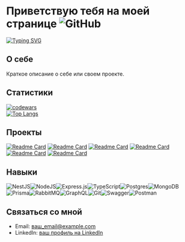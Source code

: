 # Приветствую тебя на моей странице ![GitHub](https://img.shields.io/badge/github-%23121011.svg?style=for-the-badge&logo=github&logoColor=white)
[![Typing SVG](https://readme-typing-svg.herokuapp.com?color=%2336BCF7&lines=Я+Дмитрий+-+Backend-разработчик)](https://git.io/typing-svg)

## О себе
Краткое описание о себе или своем проекте.

## Статистики
[![codewars](https://www.codewars.com/users/dimaPolonez/badges/small)](https://www.codewars.com/users/dimaPolonez)
<br>
[![Top Langs](https://github-readme-stats.vercel.app/api/top-langs/?username=dimaPolonez&layout=compact)](https://github.com/anuraghazra/github-readme-stats)
## Проекты
[![Readme Card](https://github-readme-stats.vercel.app/api/pin/?username=dimaPolonez&repo=nest_blogs_platform_API_SQL)](https://github.com/anuraghazra/github-readme-stats)
[![Readme Card](https://github-readme-stats.vercel.app/api/pin/?username=dimaPolonez&repo=nest_blogs_platform_API)](https://github.com/anuraghazra/github-readme-stats)
[![Readme Card](https://github-readme-stats.vercel.app/api/pin/?username=dimaPolonez&repo=blogs_platform_API)](https://github.com/anuraghazra/github-readme-stats)
[![Readme Card](https://github-readme-stats.vercel.app/api/pin/?username=dimaPolonez&repo=helperEldritchHorror_project)](https://github.com/anuraghazra/github-readme-stats)
[![Readme Card](https://github-readme-stats.vercel.app/api/pin/?username=dimaPolonez&repo=momentum_project)](https://github.com/anuraghazra/github-readme-stats)
[![Readme Card](https://github-readme-stats.vercel.app/api/pin/?username=dimaPolonez&repo=travel_project)](https://github.com/anuraghazra/github-readme-stats)

## Навыки
![NestJS](https://img.shields.io/badge/nestjs-%23E0234E.svg?style=for-the-badge&logo=nestjs&logoColor=white)![NodeJS](https://img.shields.io/badge/node.js-6DA55F?style=for-the-badge&logo=node.js&logoColor=white)![Express.js](https://img.shields.io/badge/express.js-%23404d59.svg?style=for-the-badge&logo=express&logoColor=%2361DAFB)![TypeScript](https://img.shields.io/badge/typescript-%23007ACC.svg?style=for-the-badge&logo=typescript&logoColor=white)![Postgres](https://img.shields.io/badge/postgres-%23316192.svg?style=for-the-badge&logo=postgresql&logoColor=white)![MongoDB](https://img.shields.io/badge/MongoDB-%234ea94b.svg?style=for-the-badge&logo=mongodb&logoColor=white)![Prisma](https://img.shields.io/badge/Prisma-3982CE?style=for-the-badge&logo=Prisma&logoColor=white)![RabbitMQ](https://img.shields.io/badge/Rabbitmq-FF6600?style=for-the-badge&logo=rabbitmq&logoColor=white)![GraphQL](https://img.shields.io/badge/-GraphQL-E10098?style=for-the-badge&logo=graphql&logoColor=white)![Git](https://img.shields.io/badge/git-%23F05033.svg?style=for-the-badge&logo=git&logoColor=white)![Swagger](https://img.shields.io/badge/-Swagger-%23Clojure?style=for-the-badge&logo=swagger&logoColor=white)![Postman](https://img.shields.io/badge/Postman-FF6C37?style=for-the-badge&logo=postman&logoColor=white)

## Связаться со мной
- Email: [ваш_email@example.com](mailto:ваш_email@example.com)
- LinkedIn: [ваш профиль на LinkedIn](ссылка_на_профиль_LinkedIn)
